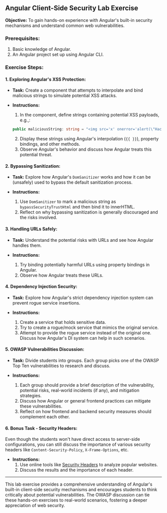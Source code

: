 ## **Angular Client-Side Security Lab Exercise**

**Objective:** To gain hands-on experience with Angular's built-in security mechanisms and understand common web vulnerabilities.

### **Prerequisites:**

1. Basic knowledge of Angular.
2. An Angular project set up using Angular CLI.

### **Exercise Steps:**

#### **1. Exploring Angular's XSS Protection:**

- **Task:** Create a component that attempts to interpolate and bind malicious strings to simulate potential XSS attacks.
  
- **Instructions:**
    1. In the component, define strings containing potential XSS payloads, e.g.,:
    ```typescript
    public maliciousString: string = "<img src='x' onerror='alert(\"Hacked!\")'>";
    ```
    2. Display these strings using Angular's interpolation (`{{ }}`), property bindings, and other methods.
    3. Observe Angular's behavior and discuss how Angular treats this potential threat.

#### **2. Bypassing Sanitization:**

- **Task:** Explore how Angular's `DomSanitizer` works and how it can be (unsafely) used to bypass the default sanitization process.
  
- **Instructions:**
    1. Use `DomSanitizer` to mark a malicious string as `bypassSecurityTrustHtml` and then bind it to innerHTML.
    2. Reflect on why bypassing sanitization is generally discouraged and the risks involved.

#### **3. Handling URLs Safely:**

- **Task:** Understand the potential risks with URLs and see how Angular handles them.
  
- **Instructions:**
    1. Try binding potentially harmful URLs using property bindings in Angular.
    2. Observe how Angular treats these URLs.

#### **4. Dependency Injection Security:**

- **Task:** Explore how Angular's strict dependency injection system can prevent rogue service insertions.
  
- **Instructions:**
    1. Create a service that holds sensitive data.
    2. Try to create a rogue/mock service that mimics the original service.
    3. Attempt to provide the rogue service instead of the original one. Discuss how Angular's DI system can help in such scenarios.

#### **5. OWASP Vulnerabilities Discussion:**

- **Task:** Divide students into groups. Each group picks one of the OWASP Top Ten vulnerabilities to research and discuss.
  
- **Instructions:**
    1. Each group should provide a brief description of the vulnerability, potential risks, real-world incidents (if any), and mitigation strategies.
    2. Discuss how Angular or general frontend practices can mitigate these vulnerabilities. 
    3. Reflect on how frontend and backend security measures should complement each other.

#### **6. Bonus Task - Security Headers:**

Even though the students won't have direct access to server-side configurations, you can still discuss the importance of various security headers like `Content-Security-Policy`, `X-Frame-Options`, etc.

- **Instructions:**
    1. Use online tools like [Security Headers](https://securityheaders.com/) to analyze popular websites.
    2. Discuss the results and the importance of each header.

---

This lab exercise provides a comprehensive understanding of Angular's built-in client-side security mechanisms and encourages students to think critically about potential vulnerabilities. The OWASP discussion can tie these hands-on exercises to real-world scenarios, fostering a deeper appreciation of web security.